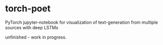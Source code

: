 # torch-poet
PyTorch jupyter-notebook for visualization of text-generation from multiple sources with deep LSTMs

unfinished - work in progress.
